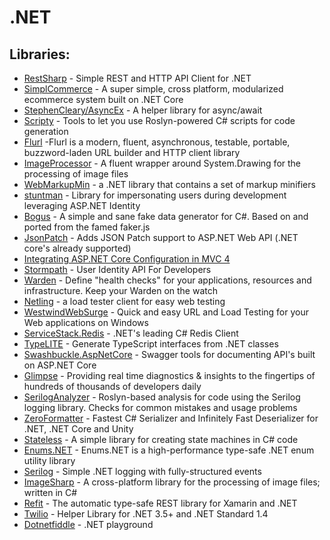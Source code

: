 # .NET

## Libraries:
+ [RestSharp](http://restsharp.org) - Simple REST and HTTP API Client for .NET
+ [SimplCommerce](https://github.com/simplcommerce/SimplCommerce) - A super simple, cross platform, modularized ecommerce system built on .NET Core
+ [StephenCleary/AsyncEx](https://github.com/StephenCleary/AsyncEx) - A helper library for async/await
+ [Scripty](https://github.com/daveaglick/Scripty) - Tools to let you use Roslyn-powered C# scripts for code generation
+ [Flurl](http://tmenier.github.io/Flurl/) -Flurl is a modern, fluent, asynchronous, testable, portable, buzzword-laden URL builder and HTTP client library
+ [ImageProcessor](https://github.com/JimBobSquarePants/ImageProcessor) -  A fluent wrapper around System.Drawing for the processing of image files
+ [WebMarkupMin](https://github.com/Taritsyn/WebMarkupMin) -  a .NET library that contains a set of markup minifiers
+ [stuntman](https://github.com/ritterim/stuntman) - Library for impersonating users during development leveraging ASP.NET Identity
+ [Bogus](https://github.com/bchavez/Bogus) - A simple and sane fake data generator for C#. Based on and ported from the famed faker.js
+ [JsonPatch](https://github.com/myquay/JsonPatch) - Adds JSON Patch support to ASP.NET Web API (.NET core's already supported)
+ [Integrating ASP.NET Core Configuration in MVC 4](http://scottdorman.github.io/2016/03/19/integrating-asp.net-core-configuration-in-mvc-4) 
+ [Stormpath](https://stormpath.com) - User Identity API For Developers
+ [Warden](https://github.com/warden-stack/Warden) - Define "health checks" for your applications, resources and infrastructure. Keep your Warden on the watch
+ [Netling](https://github.com/hallatore/Netling) - a load tester client for easy web testing
+ [WestwindWebSurge](https://github.com/rickstrahl/WestwindWebSurge) - Quick and easy URL and Load Testing for your Web applications on Windows
+ [ServiceStack.Redis](https://github.com/ServiceStack/ServiceStack.Redis) - .NET's leading C# Redis Client
+ [TypeLITE](http://type.litesolutions.net) - Generate TypeScript interfaces from .NET classes
+ [Swashbuckle.AspNetCore](https://github.com/domaindrivendev/Swashbuckle.AspNetCore) - Swagger tools for documenting API's built on ASP.NET Core
+ [Glimpse](http://getglimpse.com/) - Providing real time diagnostics & insights to the fingertips of hundreds of thousands of developers daily
+ [SerilogAnalyzer](https://github.com/Suchiman/SerilogAnalyzer) - Roslyn-based analysis for code using the Serilog logging library. Checks for common mistakes and usage problems
+ [ZeroFormatter](https://github.com/neuecc/ZeroFormatter) - Fastest C# Serializer and Infinitely Fast Deserializer for .NET, .NET Core and Unity
+ [Stateless](https://github.com/dotnet-state-machine/stateless) - A simple library for creating state machines in C# code
+ [Enums.NET](https://github.com/TylerBrinkley/Enums.NET) - Enums.NET is a high-performance type-safe .NET enum utility library
+ [Serilog](https://github.com/serilog/serilog) - Simple .NET logging with fully-structured events
+ [ImageSharp](https://github.com/JimBobSquarePants/ImageSharp) - A cross-platform library for the processing of image files; written in C#
+ [Refit](https://github.com/paulcbetts/refit) - The automatic type-safe REST library for Xamarin and .NET
+ [Twilio](https://github.com/twilio/twilio-csharp) - Helper Library for .NET 3.5+ and .NET Standard 1.4
+ [Dotnetfiddle](https://dotnetfiddle.net) - .NET playground
